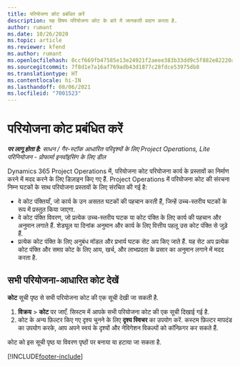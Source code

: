 ```yaml
---
title: परियोजना कोट प्रबंधित करें
description: यह विषय परियोजना कोट के बारे में जानकारी प्रदान करता है.
author: rumant
ms.date: 10/26/2020
ms.topic: article
ms.reviewer: kfend
ms.author: rumant
ms.openlocfilehash: 0ccf669fb47585e13e24921f2aeee383b33dd9c5f882e82220a906f9b73bfcc4
ms.sourcegitcommit: 7f8d1e7a16af769adb43d1877c28fdce53975db8
ms.translationtype: HT
ms.contentlocale: hi-IN
ms.lasthandoff: 08/06/2021
ms.locfileid: "7001523"
---
```

# <a name="manage-project-quotes"></a>परियोजना कोट प्रबंधित करें

_**पर लागू होता है:** साधन / गैर-स्टॉक आधारित परिदृश्यों के लिए Project Operations, Lite परिनियोजन - प्रोफार्मा इनवॉइसिंग के लिए डील_

Dynamics 365 Project Operations में, परियोजना कोट परियोजना कार्य के प्रस्तावों का निर्माण करने में मदद करने के लिए डिज़ाइन किए गए हैं. Project Operations में परियोजना कोट की संरचना निम्न घटकों के साथ परियोजना प्रस्तावों के लिए संरचित की गई है:

  - वे कोट पंक्तियाँ, जो कार्य के उन असतत घटकों की पहचान करती हैं, जिन्हें उच्च-स्तरीय घटकों के रूप में प्रस्तुत किया जाएगा.
  - वे कोट पंक्ति विवरण, जो प्रत्येक उच्च-स्तरीय घटक या कोट पंक्ति के लिए कार्य की पहचान और अनुमान लगाते हैं. शेड्यूल या दिनांक अनुमान और कार्य के लिए वित्तीय पहलू उस कोट पंक्ति से जुड़े हैं.
  - प्रत्येक कोट पंक्ति के लिए अनुबंध मॉडल और प्रभार्य घटक सेट अप किए जाते हैं. यह सेट अप प्रत्येक कोट पंक्ति और समग्र कोट के लिए आय, खर्च, और लाभप्रदता के प्रसार का अनुमान लगाने में मदद करता है.

## <a name="view-all-project-based-quotes"></a>सभी परियोजना-आधारित कोट देखें

**कोट** सूची पृष्ठ से सभी परियोजना कोट की एक सूची देखी जा सकती है. 

1. **विक्रय** > **कोट** पर जाएँ. सिस्टम में आपके सभी परियोजना कोट की एक सूची दिखाई गई है. 
2. कोट के अन्य फ़िल्टर किए गए दृश्य चुनने के लिए **दृश्य स्विचर** का उपयोग करें. कस्टम फ़िल्टर मापदंड का उपयोग करके, आप अपने स्वयं के दृश्यों और नेविगेशन विकल्पों को कॉन्फ़िगर कर सकते हैं.

कोट को इस सूची पृष्ठ या विवरण पृष्ठों पर बनाया या हटाया जा सकता है.


[!INCLUDE[footer-include](../../includes/footer-banner.md)]
